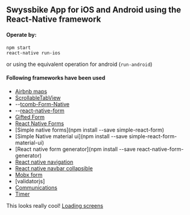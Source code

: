 ## Swyssbike App for iOS and Android using the React-Native framework

#### Operate by:

```
npm start
react-native run-ios
```

or using the equivalent operation for android (`run-android`)

#### Following frameworks have been used

- [Airbnb maps](https://github.com/airbnb/react-native-maps)
- [ScrollableTabView](https://github.com/skv-headless/react-native-scrollable-tab-view)
- --[tcomb-Form-Native](https://github.com/gcanti/tcomb-form-native)
- --[react-native-form](https://www.npmjs.com/package/react-native-form)
- [Gifted Form](https://github.com/FaridSafi/react-native-gifted-form)
- [React Native Forms](https://github.com/michaelhelvey/react-native-forms)
- [Simple native forms](npm install --save simple-react-form)
- [Simple Native material ui](npm install --save simple-react-form-material-ui)
- [React native form generator](npm install --save react-native-form-generator)
- [React native navigation](https://wix.github.io/react-native-navigation/)
- [React native navbar collapsible](https://github.com/caroaguilar/react-native-bar-collapsible)
- [Mobx form](https://github.com/foxhound87/mobx-react-form)
- [validatorjs]
- [Communications](https://github.com/anarchicknight/react-native-communications)
- [Timer](https://github.com/ocetnik/react-native-background-timer)


This looks really cool! [Loading screens](https://github.com/maxs15/react-native-spinkit)
